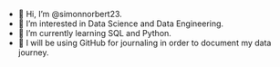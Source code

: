- 👋 Hi, I’m @simonnorbert23.
- 👀 I’m interested in Data Science and Data Engineering.
- 🌱 I’m currently learning SQL and Python.
- :notebook: I will be using GitHub for journaling in order to document my data journey.


